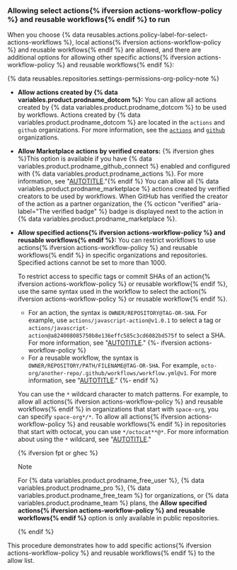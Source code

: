 <span name="allowing-select-actions-to-run"></span>
<span name="allowing-specific-actions-to-run"></span>

### Allowing select actions{% ifversion actions-workflow-policy %} and reusable workflows{% endif %} to run

When you choose {% data reusables.actions.policy-label-for-select-actions-workflows %}, local actions{% ifversion actions-workflow-policy %} and reusable workflows{% endif %} are allowed, and there are additional options for allowing other specific actions{% ifversion actions-workflow-policy %} and reusable workflows{% endif %}:

{% data reusables.repositories.settings-permissions-org-policy-note %}

* **Allow actions created by {% data variables.product.prodname_dotcom %}:** You can allow all actions created by {% data variables.product.prodname_dotcom %} to be used by workflows. Actions created by {% data variables.product.prodname_dotcom %} are located in the `actions` and `github` organizations. For more information, see the [`actions`](https://github.com/actions) and [`github`](https://github.com/github) organizations.
* **Allow Marketplace actions by verified creators:** {% ifversion ghes %}This option is available if you have {% data variables.product.prodname_github_connect %} enabled and configured with {% data variables.product.prodname_actions %}. For more information, see "[AUTOTITLE](/admin/github-actions/managing-access-to-actions-from-githubcom/enabling-automatic-access-to-githubcom-actions-using-github-connect)."{% endif %} You can allow all {% data variables.product.prodname_marketplace %} actions created by verified creators to be used by workflows. When GitHub has verified the creator of the action as a partner organization, the {% octicon "verified" aria-label="The verified badge" %} badge is displayed next to the action in {% data variables.product.prodname_marketplace %}.
* **Allow specified actions{% ifversion actions-workflow-policy %} and reusable workflows{% endif %}:** You can restrict workflows to use actions{% ifversion actions-workflow-policy %} and reusable workflows{% endif %} in specific organizations and repositories. Specified actions cannot be set to more than 1000.

  To restrict access to specific tags or commit SHAs of an action{% ifversion actions-workflow-policy %} or reusable workflow{% endif %}, use the same syntax used in the workflow to select the action{% ifversion actions-workflow-policy %} or reusable workflow{% endif %}.

  * For an action, the syntax is `OWNER/REPOSITORY@TAG-OR-SHA`. For example, use `actions/javascript-action@v1.0.1` to select a tag or `actions/javascript-action@a824008085750b8e136effc585c3cd6082bd575f` to select a SHA. For more information, see "[AUTOTITLE](/actions/learn-github-actions/finding-and-customizing-actions#using-release-management-for-your-custom-actions)."
  {%- ifversion actions-workflow-policy %}
  * For a reusable workflow, the syntax is `OWNER/REPOSITORY/PATH/FILENAME@TAG-OR-SHA`. For example, `octo-org/another-repo/.github/workflows/workflow.yml@v1`. For more information, see "[AUTOTITLE](/actions/using-workflows/reusing-workflows#calling-a-reusable-workflow)."
  {%- endif %}

  You can use the `*` wildcard character to match patterns. For example, to allow all actions{% ifversion actions-workflow-policy %} and reusable workflows{% endif %} in organizations that start with `space-org`, you can specify `space-org*/*`. To allow all actions{% ifversion actions-workflow-policy %} and reusable workflows{% endif %} in repositories that start with octocat, you can use `*/octocat**@*`. For more information about using the `*` wildcard, see "[AUTOTITLE](/actions/using-workflows/workflow-syntax-for-github-actions#filter-pattern-cheat-sheet)."

  {% ifversion fpt or ghec %}

  > [!NOTE]
  > For {% data variables.product.prodname_free_user %}, {% data variables.product.prodname_pro %}, {% data variables.product.prodname_free_team %} for organizations, or {% data variables.product.prodname_team %} plans, the **Allow specified actions{% ifversion actions-workflow-policy %} and reusable workflows{% endif %}** option is only available in public repositories.

  {% endif %}

This procedure demonstrates how to add specific actions{% ifversion actions-workflow-policy %} and reusable workflows{% endif %} to the allow list.

